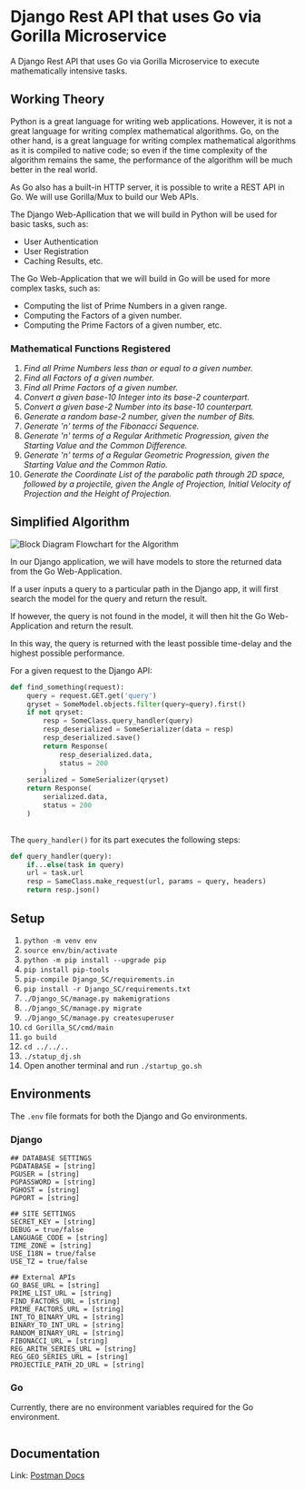 # Django Rest API that uses Go via Gorilla Microservice

A Django Rest API that uses Go via Gorilla Microservice to execute mathematically intensive tasks.

## Working Theory

Python is a great language for writing web applications. However, it is not a great language for writing complex mathematical algorithms. Go, on the other hand, is a great language for writing complex mathematical algorithms as it is compiled to native code; so even if the time complexity of the algorithm remains the same, the performance of the algorithm will be much better in
the real world.

As Go also has a built-in HTTP server, it is possible to write a REST API in Go. We will use Gorilla/Mux to build our
Web APIs.

The Django Web-Apllication that we will build in Python will be used for basic tasks, such as:

- User Authentication
- User Registration
- Caching Results, etc.

The Go Web-Application that we will build in Go will be used for more complex tasks, such as:

- Computing the list of Prime Numbers in a given range.
- Computing the Factors of a given number.
- Computing the Prime Factors of a given number, etc.

### Mathematical Functions Registered

1. _Find all Prime Numbers less than or equal to a given number._
2. _Find all Factors of a given number._
3. _Find all Prime Factors of a given number._
4. _Convert a given base-10 Integer into its base-2 counterpart._
5. _Convert a given base-2 Number into its base-10 counterpart._
6. _Generate a random base-2 number, given the number of Bits._
7. _Generate 'n' terms of the Fibonacci Sequence._
8. _Generate 'n' terms of a Regular Arithmetic Progression, given the Starting Value and the Common Difference._
9. _Generate 'n' terms of a Regular Geometric Progression, given the Starting Value and the Common Ratio._
10. _Generate the Coordinate List of the parabolic path through 2D space, followed by a projectile, given the Angle of Projection, Initial Velocity of Projection and the Height of Projection._

## Simplified Algorithm

![Block Diagram Flowchart for the Algorithm](https://i.imgur.com/q0wddgC.png "Algorithm for the Application Set")

In our Django application, we will have models to store the returned data from the Go Web-Application.

If a user inputs a query to a particular path in the Django app, it will first search the model for the query and return the result.

If however, the query is not found in the model, it will then hit the Go Web-Application and return the result.

In this way, the query is returned with the least possible time-delay and the highest possible performance.

For a given request to the Django API:

```python
def find_something(request):
    query = request.GET.get('query')
    qryset = SomeModel.objects.filter(query=query).first()
    if not qryset:
        resp = SomeClass.query_handler(query)
        resp_deserialized = SomeSerializer(data = resp)
        resp_deserialized.save()
        return Response(
            resp_deserialized.data,
            status = 200
        )
    serialized = SomeSerializer(qryset)
    return Response(
        serialized.data,
        status = 200
    )
    
```

The `query_handler()` for its part executes the following steps:

```python
def query_handler(query):
    if...else(task in query)
    url = task.url
    resp = SameClass.make_request(url, params = query, headers)
    return resp.json()
```

## Setup

1. `python -m venv env`
2. `source env/bin/activate`
3. `python -m pip install --upgrade pip`
4. `pip install pip-tools`
5. `pip-compile Django_SC/requirements.in`
6. `pip install -r Django_SC/requirements.txt`
7. `./Django_SC/manage.py makemigrations`
8. `./Django_SC/manage.py migrate`
9. `./Django_SC/manage.py createsuperuser`
10. `cd Gorilla_SC/cmd/main`
11. `go build`
12. `cd ../../..`
13. `./statup_dj.sh`
14. Open another terminal and run `./startup_go.sh`

## Environments

The `.env` file formats for both the Django and Go environments.

### Django

```ENV
## DATABASE SETTINGS
PGDATABASE = [string]
PGUSER = [string]
PGPASSWORD = [string]
PGHOST = [string]
PGPORT = [string]

## SITE SETTINGS
SECRET_KEY = [string]
DEBUG = true/false
LANGUAGE_CODE = [string]
TIME_ZONE = [string]
USE_I18N = true/false
USE_TZ = true/false

## External APIs
GO_BASE_URL = [string]
PRIME_LIST_URL = [string]
FIND_FACTORS_URL = [string]
PRIME_FACTORS_URL = [string]
INT_TO_BINARY_URL = [string]
BINARY_TO_INT_URL = [string]
RANDOM_BINARY_URL = [string]
FIBONACCI_URL = [string]
REG_ARITH_SERIES_URL = [string]
REG_GEO_SERIES_URL = [string]
PROJECTILE_PATH_2D_URL = [string]
```

### Go

Currently, there are no environment variables required for the Go environment.

```.env
```

## Documentation

Link: [Postman Docs](https://documenter.getpostman.com/view/17779018/Uyr4JKHS)
